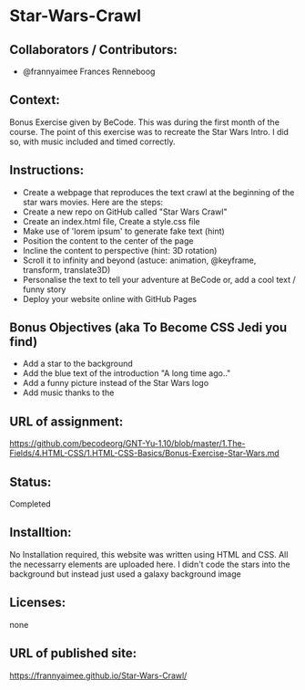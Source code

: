 # Star-Wars-Crawl

## Collaborators / Contributors:

* @frannyaimee Frances Renneboog

## Context: 

Bonus Exercise given by BeCode. This was during the first month of the course. The point of this exercise was to recreate the Star Wars Intro. I did so, with music included and timed correctly. 

## Instructions:
* Create a webpage that reproduces the text crawl at the beginning of the star wars movies. Here are the steps:
* Create a new repo on GitHub called "Star Wars Crawl"
* Create an index.html file, Create a style.css file
* Make use of 'lorem ipsum' to generate fake text (hint)
* Position the content to the center of the page
* Incline the content to perspective (hint: 3D rotation)
* Scroll it to infinity and beyond (astuce: animation, @keyframe, transform, translate3D)
* Personalise the text to tell your adventure at BeCode or, add a cool text / funny story
* Deploy your website online with GitHub Pages

## Bonus Objectives (aka To Become CSS Jedi you find)
* Add a star to the background
* Add the blue text of the introduction "A long time ago.."
* Add a funny picture instead of the Star Wars logo
* Add music thanks to the <audio> tag
  
## URL of assignment:

https://github.com/becodeorg/GNT-Yu-1.10/blob/master/1.The-Fields/4.HTML-CSS/1.HTML-CSS-Basics/Bonus-Exercise-Star-Wars.md

## Status: 

Completed

## Installtion:

No Installation required, this website was written using HTML and CSS. All the necessarry elements are uploaded here. 
I didn't code the stars into the background but instead just used a galaxy background image

## Licenses:

none

## URL of published site: 

https://frannyaimee.github.io/Star-Wars-Crawl/
